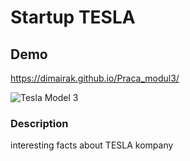 # Startup TESLA

## Demo

https://dimairak.github.io/Praca_modul3/

![Tesla Model 3](https://i.postimg.cc/V6mTRWTF/4b48120ce9405b841567933598151.jpg)

### Description
interesting facts about TESLA kompany
